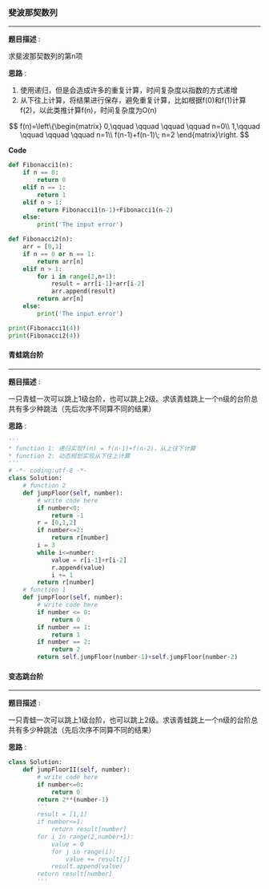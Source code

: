 ### 斐波那契数列

---

__题目描述__ :

求斐波那契数列的第n项

__思路__ :

1. 使用递归，但是会造成许多的重复计算，时间复杂度以指数的方式递增
2. 从下往上计算，将结果进行保存，避免重复计算，比如根据f(0)和f(1)计算f(2)，以此类推计算f(n)，时间复杂度为O(n)

$$
f(n)=\left\{\begin{matrix}
0,\qquad \qquad \qquad \qquad n=0\\ 
1,\qquad \qquad \qquad \qquad n=1\\ 
f(n-1)+f(n-1)\; n=2
\end{matrix}\right.
$$

__Code__

```python
def Fibonacci1(n):
	if n == 0:
		return 0
	elif n == 1:
		return 1
	elif n > 1:
		return Fibonacci1(n-1)+Fibonacci1(n-2)
	else:
		print('The input error')

def Fibonacci2(n):
	arr = [0,1]
	if n == 0 or n == 1:
		return arr[n]
	elif n > 1:
		for i in range(2,n+1):
			result = arr[i-1]+arr[i-2]
			arr.append(result)
		return arr[n]
	else:
		print('The input error')	

print(Fibonacci1(4))
print(Fibonacci2(4))
```

#### 青蛙跳台阶

---

__题目描述__ :

一只青蛙一次可以跳上1级台阶，也可以跳上2级。求该青蛙跳上一个n级的台阶总共有多少种跳法（先后次序不同算不同的结果）

__思路__ :

```python
'''
* function 1: 递归实现f(n) = f(n-1)+f(n-2)，从上往下计算
* function 2: 动态规划实现从下往上计算
'''
# -*- coding:utf-8 -*-
class Solution:
    # function 2
    def jumpFloor(self, number):
        # write code here
        if number<0:
            return -1
        r = [0,1,2]
        if number<=2:
            return r[number]
        i = 3
        while i<=number:
            value = r[i-1]+r[i-2]
            r.append(value)
            i += 1
        return r[number]
    # function 1
    def jumpFloor(self, number):
        # write code here
        if number <= 0:
            return 0
        if number == 1:
            return 1
        if number == 2:
            return 2
        return self.jumpFloor(number-1)+self.jumpFloor(number-2)
```

#### 变态跳台阶

---

__题目描述__ :

一只青蛙一次可以跳上1级台阶，也可以跳上2级。求该青蛙跳上一个n级的台阶总共有多少种跳法（先后次序不同算不同的结果）

__思路__ :

```python
class Solution:
    def jumpFloorII(self, number):
        # write code here
        if number<=0:
            return 0
        return 2**(number-1)
        '''
        result = [1,1]
        if number<=1:
            return result[number]
        for i in range(2,number+1):
            value = 0
            for j in range(i):
                value += result[j]
            result.append(value)
        return result[number]
        '''
```

